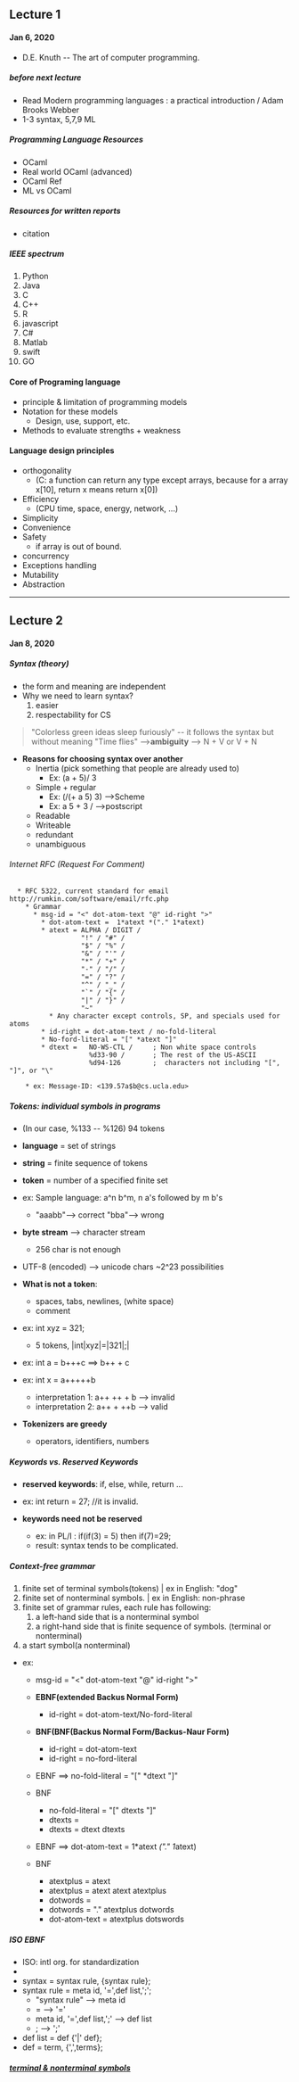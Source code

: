 ## Lecture 1
#### Jan 6, 2020

* D.E. Knuth -- The art of computer programming.
  
##### before next lecture
  * Read Modern programming languages : a practical introduction / Adam Brooks Webber 
  * 1-3 syntax, 5,7,9 ML

##### Programming Language Resources
  * OCaml
  * Real world OCaml (advanced)
  * OCaml Ref
  * ML vs OCaml

##### Resources for written reports
  * citation

##### IEEE spectrum
1.  Python
2.  Java
3.  C
4.  C++
5.  R
6.  javascript
7.  C#
8.  Matlab
9.  swift
10. GO


#### Core of Programing language
* principle & limitation of programming models
* Notation for these models
  * Design, use, support, etc.
* Methods to evaluate strengths + weakness 


#### Language design principles
* orthogonality
  * (C: a function can return any type except arrays, because for a array x[10], return x means return x[0])
* Efficiency
  * (CPU time, space, energy, network, ...)
* Simplicity
* Convenience
* Safety
  * if array is out of bound.
* concurrency
* Exceptions handling
* Mutability
* Abstraction


-------

## Lecture 2
####  Jan 8, 2020

##### Syntax (theory)
  * the form and meaning are independent
  * Why we need to learn syntax?
    1. easier
    2. respectability for CS
   
  > "Colorless green ideas sleep furiously" -- it follows the syntax but without meaning
  > "Time flies" -->**ambiguity** --> N + V or V + N

  * **Reasons for choosing syntax over another**
    * Inertia (pick something that people are already used to)
      * Ex: (a + 5)/ 3
    * Simple + regular
      * Ex: (/(+ a 5) 3)    -->Scheme
      * Ex: a 5 + 3 /       -->postscript 
    * Readable 
    * Writeable 
    * redundant
    * unambiguous
  
  ###### Internet RFC (Request For Comment)
      * RFC 5322, current standard for email http://rumkin.com/software/email/rfc.php
        * Grammar
          * msg-id = "<" dot-atom-text "@" id-right ">"
            * dot-atom-text =  1*atext *("." 1*atext)
            * atext = ALPHA / DIGIT /
                      "!" / "#" /
                      "$" / "%" /
                      "&" / "'" /
                      "*" / "+" /
                      "-" / "/" /
                      "=" / "?" /
                      "^" / "_" /
                      "`" / "{" /
                      "|" / "}" /
                      "~"
              * Any character except controls, SP, and specials used for atoms
            * id-right = dot-atom-text / no-fold-literal
            * No-ford-literal = "[" *atext "]"
            * dtext =   NO-WS-CTL /     ; Non white space controls
                        %d33-90 /       ; The rest of the US-ASCII
                        %d94-126        ;  characters not including "[", "]", or "\"

        * ex: Message-ID: <139.57a$b@cs.ucla.edu>


##### Tokens: individual symbols in programs
  * (In our case, %133 -- %126) 94 tokens
  * **language** = set of strings
  * **string** = finite sequence of tokens
  * **token** = number of a specified finite set
  * ex: Sample language: a^n b^m, n a's followed by m b's
    * "aaabb"--> correct "bba"--> wrong

  * **byte stream** --> character stream
    * 256 char is not enough 
  * UTF-8 (encoded) --> unicode chars ~2^23 possibilities
  
  * **What is not a token**:
    * spaces, tabs, newlines, (white space)
    * comment

  * ex: int xyz = 321;
    * 5 tokens, |int|xyz|=|321|;|
  * ex: int a = b+++c ==> b++ + c
  * ex: int x = a+++++b
    * interpretation 1: a++ ++ + b --> invalid
    * interpretation 2: a++ + ++b --> valid

  * **Tokenizers are greedy**
    * operators, identifiers, numbers

##### Keywords vs. Reserved Keywords
  * **reserved keywords**: if, else, while, return ...
  * ex: int return = 27; //it is invalid.

  * **keywords need not be reserved**
    * ex: in PL/I : if(if(3) = 5) then if(7)=29;
    * result: syntax tends to be complicated.


##### Context-free grammar 
  1. finite set of terminal symbols(tokens)     | ex in English: "dog"
  2. finite set of nonterminal symbols.        | ex in English: non-phrase
  3. finite set of grammar rules, each rule has following:
     1. a left-hand side that is a nonterminal symbol
     2. a right-hand side that is finite sequence of symbols. (terminal or nonterminal)
  4. a start symbol(a nonterminal)

  * ex:
    * msg-id = "<" dot-atom-text "@" id-right ">"
    * **EBNF(extended Backus Normal Form)**
      * id-right = dot-atom-text/No-ford-literal 
    * **BNF(BNF(Backus Normal Form/Backus-Naur Form)**
      * id-right = dot-atom-text
      * id-right = no-ford-literal
  
    * EBNF ==> no-fold-literal = "[" *dtext "]"
    * BNF
      * no-fold-literal = "[" dtexts "]"
      * dtexts = 
      * dtexts = dtext dtexts

    * EBNF ==> dot-atom-text = 1*atext *("." 1*atext)
    * BNF
      * atextplus = atext
      * atextplus = atext atext atextplus
      * dotwords = 
      * dotwords = "." atextplus dotwords
      * dot-atom-text = atextplus dotswords

##### ISO EBNF
  *  ISO: intl org. for standardization
  * 
  *  syntax = syntax rule, {syntax rule};
  *  syntax rule = meta id, '=',def list,';';
     *  "syntax rule" --> meta id
     *   = --> '=' 
     *   meta id, '=',def list,';' --> def list
     *   ; --> ';'
  *  def list = def {'|' def};
  *  def = term, {',',terms};

##### [terminal & nonterminal symbols](https://en.wikipedia.org/wiki/Terminal_and_nonterminal_symbols)

